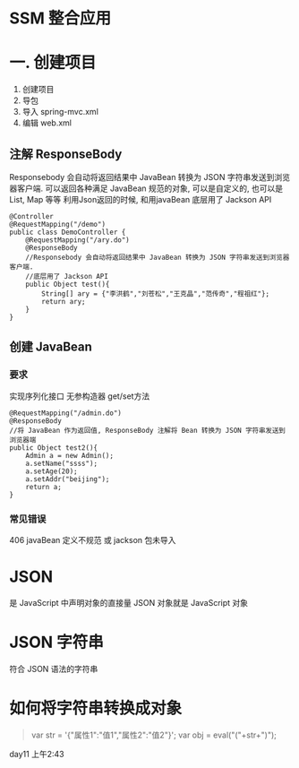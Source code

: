 # SSM 整合应用

# 一. 创建项目
1. 创建项目
2. 导包
3. 导入 spring-mvc.xml
4. 编辑 web.xml

## 注解 ResponseBody
Responsebody 会自动将返回结果中 JavaBean 转换为 JSON 字符串发送到浏览器客户端.
可以返回各种满足 JavaBean 规范的对象, 可以是自定义的, 也可以是List, Map 等等
利用Json返回的时候, 和用javaBean
底层用了 Jackson API

	@Controller
	@RequestMapping("/demo")
	public class DemoController {
		@RequestMapping("/ary.do")
		@ResponseBody
		//Responsebody 会自动将返回结果中 JavaBean 转换为 JSON 字符串发送到浏览器客户端.
		//底层用了 Jackson API
		public Object test(){
			String[] ary = {"李洪鹤","刘苍松","王克晶","范传奇","程祖红"};
			return ary;
		}
	}

## 创建 JavaBean
### 要求
实现序列化接口
无参构造器
get/set方法

	@RequestMapping("/admin.do")
	@ResponseBody
	//将 JavaBean 作为返回值, ResponseBody 注解将 Bean 转换为 JSON 字符串发送到浏览器端
	public Object test2(){
		Admin a = new Admin();
		a.setName("ssss");
		a.setAge(20);
		a.setAddr("beijing");
		return a;
	}

### 常见错误
406
javaBean 定义不规范
或 jackson 包未导入

# JSON
是 JavaScript 中声明对象的直接量
JSON 对象就是 JavaScript 对象

# JSON 字符串
符合 JSON 语法的字符串

# 如何将字符串转换成对象

> var str = '{"属性1":"值1","属性2":"值2"}';
> var obj = eval("("+str+")");

day11 上午2:43
